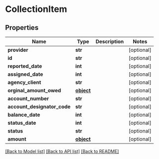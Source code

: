 # CollectionItem

## Properties
Name | Type | Description | Notes
------------ | ------------- | ------------- | -------------
**provider** | **str** |  | [optional] 
**id** | **str** |  | [optional] 
**reported_date** | **int** |  | [optional] 
**assigned_date** | **int** |  | [optional] 
**agency_client** | **str** |  | [optional] 
**orginal_amount_owed** | [**object**](.md) |  | [optional] 
**account_number** | **str** |  | [optional] 
**account_designator_code** | **str** |  | [optional] 
**balance_date** | **int** |  | [optional] 
**status_date** | **int** |  | [optional] 
**status** | **str** |  | [optional] 
**amount** | [**object**](.md) |  | [optional] 

[[Back to Model list]](../README.md#documentation-for-models) [[Back to API list]](../README.md#documentation-for-api-endpoints) [[Back to README]](../README.md)


